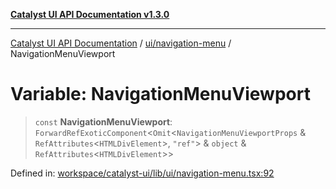 [**Catalyst UI API Documentation v1.3.0**](../../../README.md)

---

[Catalyst UI API Documentation](../../../README.md) / [ui/navigation-menu](../README.md) / NavigationMenuViewport

# Variable: NavigationMenuViewport

> `const` **NavigationMenuViewport**: `ForwardRefExoticComponent`\<`Omit`\<`NavigationMenuViewportProps` & `RefAttributes`\<`HTMLDivElement`\>, `"ref"`\> & `object` & `RefAttributes`\<`HTMLDivElement`\>\>

Defined in: [workspace/catalyst-ui/lib/ui/navigation-menu.tsx:92](https://github.com/TheBranchDriftCatalyst/catalyst-ui/blob/main/lib/ui/navigation-menu.tsx#L92)

